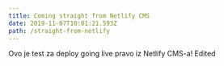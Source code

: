 ```yaml
---
title: Coming straight from Netlify CMS
date: 2019-11-07T10:01:21.593Z
path: /straight-from-netlify
---
```

Ovo je test za deploy going live pravo iz Netlify CMS-a! Edited
